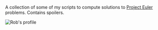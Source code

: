 A collection of some of my scripts to compute solutions to [Project Euler](https://projecteuler.net) problems. Contains spoilers.

![Rob's profile](https://projecteuler.net/profile/robjones.png)
